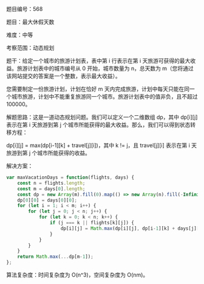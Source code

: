 题目编号：568

题目：最大休假天数

难度：中等

考察范围：动态规划

题干：给定一个城市的旅游计划表，表中第 i 行表示在第 i 天旅游可获得的最大收益。旅游计划表中的城市编号从 0 开始，城市数量为 n，总天数为 m（您将通过该网站提交的答案是一个整数，表示最大收益）。

您需要制定一份旅游计划，计划在恰好 m 天内完成旅游，计划中每天只能在同一个城市旅游，计划中不能重复旅游同一个城市。旅游计划表中的值非负，且不超过 100000。

解题思路：这是一道动态规划问题。我们可以定义一个二维数组 dp，其中 dp[i][j] 表示在第 i 天旅游到第 j 个城市所能获得的最大收益。那么，我们可以得到状态转移方程：

dp[i][j] = max(dp[i-1][k] + travel[j][i])，其中 k != j，且 travel[j][i] 表示在第 i 天旅游到第 j 个城市所能获得的收益。

解决方案：

```javascript
var maxVacationDays = function(flights, days) {
    const n = flights.length;
    const m = days[0].length;
    const dp = new Array(m).fill(0).map(() => new Array(n).fill(-Infinity));
    dp[0][0] = days[0][0];
    for (let i = 1; i < m; i++) {
        for (let j = 0; j < n; j++) {
            for (let k = 0; k < n; k++) {
                if (j === k || flights[k][j]) {
                    dp[i][j] = Math.max(dp[i][j], dp[i-1][k] + days[j][i]);
                }
            }
        }
    }
    return Math.max(...dp[m-1]);
};
```

算法复杂度：时间复杂度为 O(n^3)，空间复杂度为 O(nm)。